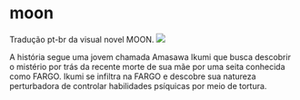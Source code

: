 # moon
Tradução pt-br da visual novel MOON.
<img src="https://github.com/kikachangames/moon/cover.jpg">

A história segue uma jovem chamada Amasawa Ikumi que busca descobrir o mistério por trás da recente morte de sua mãe por uma seita conhecida como FARGO.
Ikumi se infiltra na FARGO e descobre sua natureza perturbadora de controlar habilidades psíquicas por meio de tortura.
